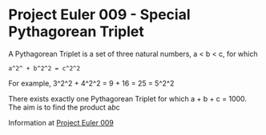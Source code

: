 # Project Euler 009 - Special Pythagorean Triplet

A Pythagorean Triplet is a set of three natural numbers, a < b < c, for which

    a^2^ + b^2^2 = c^2^2

For example, 3^2^2 + 4^2^2 = 9 + 16 = 25 = 5^2^2

There exists exactly one Pythagorean Triplet for which a + b + c = 1000.
The aim is to find the product a*b*c

Information at [Project Euler 009](https://projecteuler.net/problem=9)

